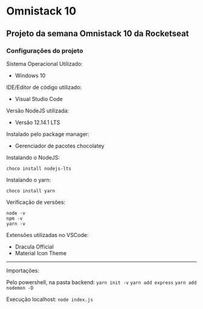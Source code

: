 # Omnistack 10
## Projeto da semana Omnistack 10 da Rocketseat
### Configurações do projeto
Sistema Operacional Utilizado: 
- Windows 10  
  
IDE/Editor de código utilizado:
- Visual Studio Code  
  
Versão NodeJS utilizada:
- Versão 12.14.1 LTS  
  
Instalado pelo package manager:
- Gerenciador de pacotes chocolatey  
  
Instalando o NodeJS:

    choco install nodejs-lts  

Instalando o yarn:

    choco install yarn
    
Verificação de versões:
    
    node -v
    npm -v
    yarn -v  

Extensões utilizadas no VSCode:
- Dracula Official
- Material Icon Theme

---
Importações:

Pelo powershell, na pasta backend:
`yarn init -v`
`yarn add express`
`yarn add nodemon -D`

Execução localhost:
`node index.js`